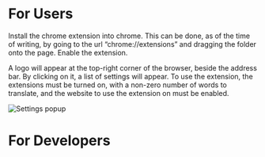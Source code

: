 For Users
========

Install the chrome extension into chrome. This can be done, as of the time of writing, by going to
the url “chrome://extensions” and dragging the folder onto the page. Enable the extension.

A logo will appear at the top-right corner of the browser, beside the address bar. By clicking on
it, a list of settings will appear. To use the extension, the extensions must be turned on, with a
non-zero number of words to translate, and the website to use the extension on must be enabled. 

![Settings popup](https://raw.github.com/kanghj/translate_app_ror/extensionSettings.png)




For Developers
=========

<ongoing>



